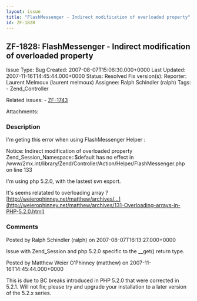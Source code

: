 ```yaml
---
layout: issue
title: "FlashMessenger - Indirect modification of overloaded property"
id: ZF-1828
---
```


ZF-1828: FlashMessenger - Indirect modification of overloaded property
----------------------------------------------------------------------

 Issue Type: Bug Created: 2007-08-07T15:06:30.000+0000 Last Updated: 2007-11-16T14:45:44.000+0000 Status: Resolved Fix version(s): 
 Reporter:  Laurent Melmoux (laurent melmoux)  Assignee:  Ralph Schindler (ralph)  Tags: - Zend\_Controller
 
 Related issues: - [ZF-1743](/issues/browse/ZF-1743)
 
 Attachments: 
### Description

I'm geting this error when using FlashMessenger Helper :

Notice: Indirect modification of overloaded property Zend\_Session\_Namespace::$default has no effect in /www/2mx.int/library/Zend/Controller/Action/Helper/FlashMessenger.php on line 133

I'm using php 5.2.0, with the lastest svn export.

It's seems relatated to overloading array ? [http://weierophinney.net/matthew/archives/…](http://weierophinney.net/matthew/archives/131-Overloading-arrays-in-PHP-5.2.0.html)

 

 

### Comments

Posted by Ralph Schindler (ralph) on 2007-08-07T16:13:27.000+0000

Issue with Zend\_Session and php 5.2.0 specific to the \_\_get() return type.

 

 

Posted by Matthew Weier O'Phinney (matthew) on 2007-11-16T14:45:44.000+0000

This is due to BC breaks introduced in PHP 5.2.0 that were corrected in 5.2.1. Will not fix; please try and upgrade your installation to a later version of the 5.2.x series.

 

 
